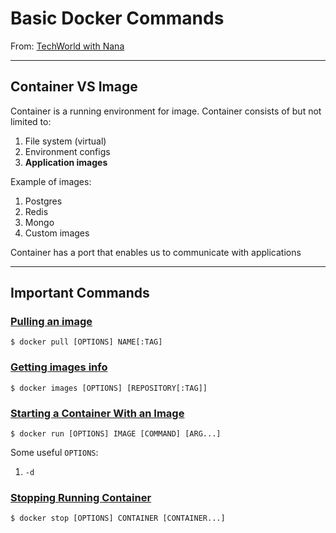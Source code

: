# Basic Docker Commands
From: [TechWorld with Nana](https://youtu.be/3c-iBn73dDE)

---
## Container VS Image
Container is a running environment for image. Container consists of but not limited to:
1. File system (virtual)
2. Environment configs
3. **Application images**

Example of images:
1. Postgres
2. Redis
3. Mongo
4. Custom images

Container has a port that enables us to communicate with applications

---
## Important Commands

### [Pulling an image](https://docs.docker.com/engine/reference/commandline/pull/)

    $ docker pull [OPTIONS] NAME[:TAG]

### [Getting images info](https://docs.docker.com/engine/reference/commandline/images/)

    $ docker images [OPTIONS] [REPOSITORY[:TAG]]

### [Starting a Container With an Image](https://docs.docker.com/engine/reference/commandline/run/)

    $ docker run [OPTIONS] IMAGE [COMMAND] [ARG...]

Some useful `OPTIONS`:
1. `-d`

### [Stopping Running Container](https://docs.docker.com/engine/reference/commandline/stop/)

    $ docker stop [OPTIONS] CONTAINER [CONTAINER...]